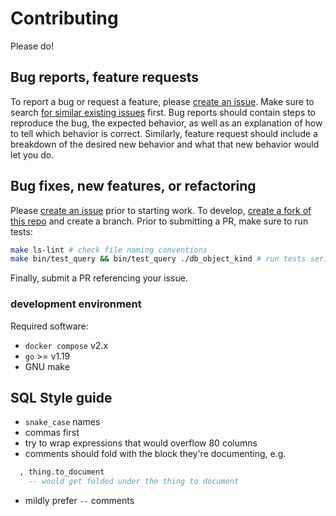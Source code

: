 # Contributing

Please do!

## Bug reports, feature requests

To report a bug or request a feature, please [create an issue][new-issue].
Make sure to search [for similar existing issues][issues] first.
Bug reports should contain steps to reproduce the bug, the expected behavior, as well as an explanation of how to tell which behavior is correct.
Similarly, feature request should include a breakdown of the desired new behavior and what that new behavior would let you do.

## Bug fixes, new features, or refactoring

Please [create an issue][new-issue] prior to starting work.
To develop, [create a fork of this repo][new-fork] and create a branch.
Prior to submitting a PR, make sure to run tests:

```sh
make ls-lint # check file naming conventions
make bin/test_query && bin/test_query ./db_object_kind # run tests serially
```

Finally, submit a PR referencing your issue.

### development environment

Required software:

- `docker compose` v2.x
- `go` >= v1.19
- GNU make

## SQL Style guide

- `snake_case` names
- commas first
- try to wrap expressions that would overflow 80 columns
- comments should fold with the block they're documenting, e.g.

```sql
  , thing.to_document
    -- would get folded under the thing to document
```

- mildly prefer `--` comments

[issues]: https://github.com/skalt/pg_inventory/issues/
[new-issue]: https://github.com/SKalt/pg_inventory/issues/new/choose
[new-fork]: https://github.com/SKalt/pg_inventory/fork
